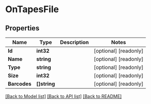# OnTapesFile

## Properties

Name | Type | Description | Notes
------------ | ------------- | ------------- | -------------
**Id** | **int32** |  | [optional] [readonly] 
**Name** | **string** |  | [optional] [readonly] 
**Type** | **string** |  | [optional] [readonly] 
**Size** | **int32** |  | [optional] [readonly] 
**Barcodes** | **[]string** |  | [optional] [readonly] 

[[Back to Model list]](../README.md#documentation-for-models) [[Back to API list]](../README.md#documentation-for-api-endpoints) [[Back to README]](../README.md)


